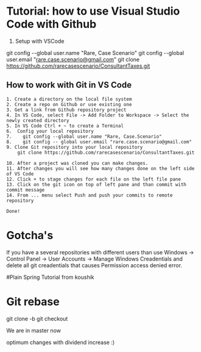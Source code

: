 

Tutorial: how to use Visual Studio Code with Github
========================================

1. Setup with VSCode

git config --global user.name "Rare, Case Scenario"
git config --global user.email "rare.case.scenario@gmail.com"
git clone https://github.com/rarecasescenario/ConsultantTaxes.git


## How to work with Git in VS Code
```
1. Create a directory on the local file system
2. Create a repo on Github or use existing one
3. Get a link from Github repository project
4. In VS Code, select File -> Add Folder to Workspace -> Select the newly created directory
5. In VS Code Ctrl + ~ to create a Terminal 
6.  Config your local repository
7.    git config --global user.name "Rare, Case.Scenario"
8.    git config -- global user.email "rare.case.scenario@gmail.com"
9. Clone Git repository into your local repository
    git clone https://github.com/rarecasescenario/ConsultantTaxes.git

10. After a project was cloned you can make changes.
11. After changes you will see how many changes done on the left side of VS Code
12. Click + to stage changes for each file on the left file pane
13. Click on the git icon on top of left pane and than commit with commit message
14. From ... menu select Push and push your commits to remote repository

Done!
```

Gotcha's
=============
If you have a several repositories with different users than use
Windows -> Control Panel -> User Accounts -> Manage Windows Creadentials and delete all git creadentials that causes Permission access denied error.


#Plain Spring Tutorial from koushik

Git rebase
==========
git clone -b <branch>
git checkout <branch>

We are in master now

optimum changes with dividend increase :)